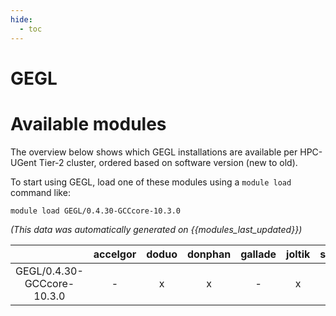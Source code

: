 ```yaml
---
hide:
  - toc
---
```


GEGL
====

# Available modules


The overview below shows which GEGL installations are available per HPC-UGent Tier-2 cluster, ordered based on software version (new to old).

To start using GEGL, load one of these modules using a `module load` command like:

```shell
module load GEGL/0.4.30-GCCcore-10.3.0
```

*(This data was automatically generated on {{modules_last_updated}})*  

| |accelgor|doduo|donphan|gallade|joltik|shinx|skitty|
| :---: | :---: | :---: | :---: | :---: | :---: | :---: | :---: |
|GEGL/0.4.30-GCCcore-10.3.0|-|x|x|-|x|-|-|
